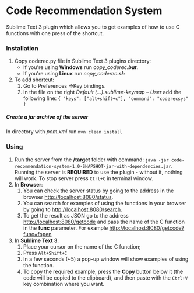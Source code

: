 # Code Recommendation System
Sublime Text 3 plugin which allows you to get examples of how to use C functions with one press of the shortcut.

### Installation
1. Copy coderec.py file in Sublime Text 3 plugins directory:
    - If you're using **Windows** run *copy_coderec.***bat****.
    - If you're using **Linux** run *copy_coderec.***sh****
2. To add shortcut:
    1. Go to Preferences &#8594;Key bindings.
    2. In the file on the right *Default (...).sublime-keymap – User* add the following line: `{ "keys": ["alt+shift+c"], "command": "coderecsys" }`

##### Create a jar archive of the server
In directory with *pom.xml* run `mvn clean install`
### Using
1. Run the server from the **/target** folder with command: `java -jar code-recommendation-system-1.0-SNAPSHOT-jar-with-dependencies.jar`. Running the server is **REQUIRED** to use the plugin - without it, nothing will work. To stop server press `Ctrl+C` in terminal window.
2. In **Browser**:
    1. You can check the server status by going to the address in the browser [http://localhost:8080/status](http://localhost:8080/status).
    2. You can search for examples of using the functions in your browser by going to [http://localhost:8080/search](http://localhost:8080/search).
    3. To get the result as JSON go to the address [http://localhost:8080/getcode](http://localhost:8080/getcode) and pass the name of the C function in the **func** parameter. For example [http://localhost:8080/getcode?func=fopen](http://localhost:8080/getcode?func=fopen)
3. In **Sublime Text 3**:
    1. Place your cursor on the name of the C function;
    2. Press `Alt+Shift+C`
    3. In a few seconds (~5) a pop-up window will show examples of using the function.
    4. To copy the required example, press the **Copy** button below it (the code will be copied to the clipboard), and then paste with the `Ctrl+V` key combination where you want.